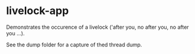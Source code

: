 # livelock-app

Demonstrates the occurence of a livelock ('after you, no after you, no after you ...).

See the dump folder for a capture of thed thread dump.